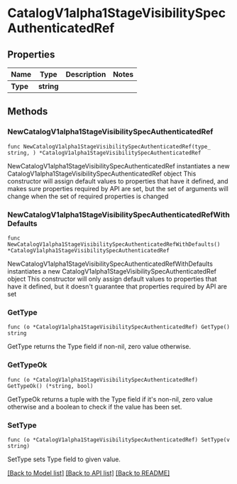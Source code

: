 # CatalogV1alpha1StageVisibilitySpecAuthenticatedRef

## Properties

Name | Type | Description | Notes
------------ | ------------- | ------------- | -------------
**Type** | **string** |  | 

## Methods

### NewCatalogV1alpha1StageVisibilitySpecAuthenticatedRef

`func NewCatalogV1alpha1StageVisibilitySpecAuthenticatedRef(type_ string, ) *CatalogV1alpha1StageVisibilitySpecAuthenticatedRef`

NewCatalogV1alpha1StageVisibilitySpecAuthenticatedRef instantiates a new CatalogV1alpha1StageVisibilitySpecAuthenticatedRef object
This constructor will assign default values to properties that have it defined,
and makes sure properties required by API are set, but the set of arguments
will change when the set of required properties is changed

### NewCatalogV1alpha1StageVisibilitySpecAuthenticatedRefWithDefaults

`func NewCatalogV1alpha1StageVisibilitySpecAuthenticatedRefWithDefaults() *CatalogV1alpha1StageVisibilitySpecAuthenticatedRef`

NewCatalogV1alpha1StageVisibilitySpecAuthenticatedRefWithDefaults instantiates a new CatalogV1alpha1StageVisibilitySpecAuthenticatedRef object
This constructor will only assign default values to properties that have it defined,
but it doesn't guarantee that properties required by API are set

### GetType

`func (o *CatalogV1alpha1StageVisibilitySpecAuthenticatedRef) GetType() string`

GetType returns the Type field if non-nil, zero value otherwise.

### GetTypeOk

`func (o *CatalogV1alpha1StageVisibilitySpecAuthenticatedRef) GetTypeOk() (*string, bool)`

GetTypeOk returns a tuple with the Type field if it's non-nil, zero value otherwise
and a boolean to check if the value has been set.

### SetType

`func (o *CatalogV1alpha1StageVisibilitySpecAuthenticatedRef) SetType(v string)`

SetType sets Type field to given value.



[[Back to Model list]](../README.md#documentation-for-models) [[Back to API list]](../README.md#documentation-for-api-endpoints) [[Back to README]](../README.md)


